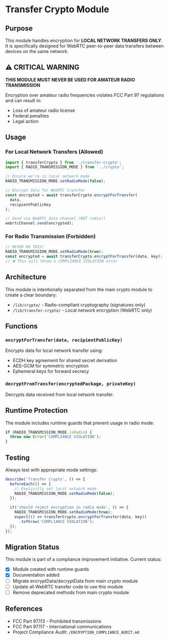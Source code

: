 # Transfer Crypto Module

## Purpose
This module handles encryption for **LOCAL NETWORK TRANSFERS ONLY**. It is specifically designed for WebRTC peer-to-peer data transfers between devices on the same network.

## ⚠️ CRITICAL WARNING
**THIS MODULE MUST NEVER BE USED FOR AMATEUR RADIO TRANSMISSION**

Encryption over amateur radio frequencies violates FCC Part 97 regulations and can result in:
- Loss of amateur radio license
- Federal penalties
- Legal action

## Usage

### For Local Network Transfers (Allowed)
```typescript
import { transferCrypto } from './transfer-crypto';
import { RADIO_TRANSMISSION_MODE } from '../crypto';

// Ensure we're in local network mode
RADIO_TRANSMISSION_MODE.setRadioMode(false);

// Encrypt data for WebRTC transfer
const encrypted = await transferCrypto.encryptForTransfer(
  data,
  recipientPublicKey
);

// Send via WebRTC data channel (NOT radio!)
webrtcChannel.send(encrypted);
```

### For Radio Transmission (Forbidden)
```typescript
// NEVER DO THIS!
RADIO_TRANSMISSION_MODE.setRadioMode(true);
const encrypted = await transferCrypto.encryptForTransfer(data, key);
// ❌ This will throw a COMPLIANCE VIOLATION error
```

## Architecture

This module is intentionally separated from the main crypto module to create a clear boundary:

- `/lib/crypto/` - Radio-compliant cryptography (signatures only)
- `/lib/transfer-crypto/` - Local network encryption (WebRTC only)

## Functions

### `encryptForTransfer(data, recipientPublicKey)`
Encrypts data for local network transfer using:
- ECDH key agreement for shared secret derivation
- AES-GCM for symmetric encryption
- Ephemeral keys for forward secrecy

### `decryptFromTransfer(encryptedPackage, privateKey)`
Decrypts data received from local network transfer.

## Runtime Protection

The module includes runtime guards that prevent usage in radio mode:
```typescript
if (RADIO_TRANSMISSION_MODE.isRadio) {
  throw new Error('COMPLIANCE VIOLATION');
}
```

## Testing

Always test with appropriate mode settings:
```typescript
describe('Transfer Crypto', () => {
  beforeEach(() => {
    // Explicitly set local network mode
    RADIO_TRANSMISSION_MODE.setRadioMode(false);
  });

  it('should reject encryption in radio mode', () => {
    RADIO_TRANSMISSION_MODE.setRadioMode(true);
    expect(() => transferCrypto.encryptForTransfer(data, key))
      .toThrow('COMPLIANCE VIOLATION');
  });
});
```

## Migration Status

This module is part of a compliance improvement initiative. Current status:
- [x] Module created with runtime guards
- [x] Documentation added
- [ ] Migrate encryptData/decryptData from main crypto module
- [ ] Update all WebRTC transfer code to use this module
- [ ] Remove deprecated methods from main crypto module

## References
- FCC Part 97.113 - Prohibited transmissions
- FCC Part 97.117 - International communications
- Project Compliance Audit: `/ENCRYPTION_COMPLIANCE_AUDIT.md`